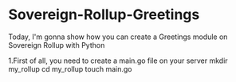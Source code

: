 # Sovereign-Rollup-Greetings
Today, I'm gonna show how you can create a Greetings module on Sovereign Rollup with Python

1.First of all, you need to create a main.go file on your server
mkdir my_rollup
cd my_rollup
touch main.go
